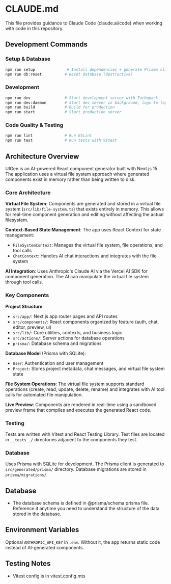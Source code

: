 # CLAUDE.md

This file provides guidance to Claude Code (claude.ai/code) when working with code in this repository.

## Development Commands

### Setup & Database
```bash
npm run setup              # Install dependencies + generate Prisma client + run migrations
npm run db:reset          # Reset database (destructive)
```

### Development
```bash
npm run dev               # Start development server with Turbopack
npm run dev:daemon        # Start dev server in background, logs to logs.txt
npm run build             # Build for production
npm run start             # Start production server
```

### Code Quality & Testing
```bash
npm run lint              # Run ESLint
npm run test              # Run tests with Vitest
```

## Architecture Overview

UIGen is an AI-powered React component generator built with Next.js 15. The application uses a virtual file system approach where generated components exist in memory rather than being written to disk.

### Core Architecture

**Virtual File System**: Components are generated and stored in a virtual file system (`src/lib/file-system.ts`) that exists entirely in memory. This allows for real-time component generation and editing without affecting the actual filesystem.

**Context-Based State Management**: The app uses React Context for state management:
- `FileSystemContext`: Manages the virtual file system, file operations, and tool calls
- `ChatContext`: Handles AI chat interactions and integrates with the file system

**AI Integration**: Uses Anthropic's Claude AI via the Vercel AI SDK for component generation. The AI can manipulate the virtual file system through tool calls.

### Key Components

**Project Structure**:
- `src/app/`: Next.js app router pages and API routes
- `src/components/`: React components organized by feature (auth, chat, editor, preview, ui)
- `src/lib/`: Core utilities, contexts, and business logic
- `src/actions/`: Server actions for database operations
- `prisma/`: Database schema and migrations

**Database Model** (Prisma with SQLite):
- `User`: Authentication and user management
- `Project`: Stores project metadata, chat messages, and virtual file system state

**File System Operations**: The virtual file system supports standard operations (create, read, update, delete, rename) and integrates with AI tool calls for automated file manipulation.

**Live Preview**: Components are rendered in real-time using a sandboxed preview frame that compiles and executes the generated React code.

### Testing

Tests are written with Vitest and React Testing Library. Test files are located in `__tests__/` directories adjacent to the components they test.

### Database

Uses Prisma with SQLite for development. The Prisma client is generated to `src/generated/prisma/` directory. Database migrations are stored in `prisma/migrations/`.

## Database

- The database schema is defined in @prisma/schema.prisma file. Reference it anytime you need to understand the structure of the data stored in the database.

## Environment Variables

Optional `ANTHROPIC_API_KEY` in `.env`. Without it, the app returns static code instead of AI-generated components.

## Testing Notes

- Vitest config is in vitest.config.mts